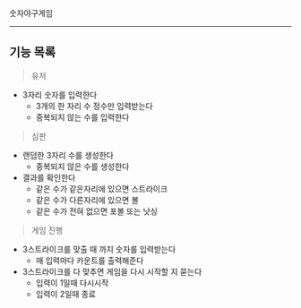 숫자야구게임

---

## 기능 목록

> 유저

- 3자리 숫자를 입력한다
  - 3개의 한 자리 수 정수만 입력받는다
  - 중복되지 않는 수를 입력한다

> 심판

- 랜덤한 3자리 수를 생성한다
  - 중복되지 않은 수를 생성한다
- 결과를 확인한다
  - 같은 수가 같은자리에 있으면 스트라이크
  - 같은 수가 다른자리에 있으면 볼
  - 같은 수가 전혀 없으면 포볼 또는 낫싱

> 게임 진행

- 3스트라이크를 맞출 때 까지 숫자를 입력받는다
  - 매 입력마다 카운트를 출력해준다
- 3스트라이크를 다 맞추면 게임을 다시 시작할 지 묻는다
  - 입력이 1일때 다시시작
  - 입력이 2일때 종료